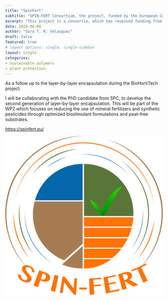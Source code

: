 ```yaml
---
title: "SpinFert"
subtitle: "SPIN-FERT Consortium, the project, funded by the European Commission under Horizon Europe"
excerpt: "This project is a consortia, which has received funding from the European Union’s Horizon Europe research and innovation programme under grant agreement 101157265."
date: 2024-06-08
author: "Sara T. R. Velasquez"
draft: false
featured: true
# layout options: single, single-sidebar
layout: single
categories:
- Sustainable polymers
- plant protection
---
```


As a follow up to the layer-by-layer encapsulation during the BioHortiTech project. 

I will be collaborating with the PhD candidate from SPC, to develop the second generation of layer-by-layer encapsulation. This will be part of the WP2 which focuses on reducing the use of mineral fertilizers and synthetic pesticides through optimized biostimulant formulations and peat-free substrates. 

https://spinfert.eu/ 

![](featured.jpg)